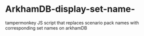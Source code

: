 # ArkhamDB-display-set-name-
tampermonkey JS script that replaces scenario pack names with corresponding set names on arkhamDB
